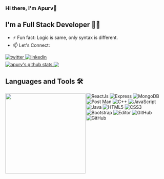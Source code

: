 ### Hi there, I'm Apurv👋
## I'm a Full Stack Developer 👨‍💻

- ⚡ Fun fact: Logic is same, only syntax is different.
- 📫 Let's Connect: 
<a href="https://twitter.com/_apurv_1" target="_blank">
<img src=https://img.shields.io/badge/twitter-%2300acee.svg?&style=for-the-badge&logo=twitter&logoColor=white alt=twitter style="margin-bottom: 5px;" />
</a>
<a href="https://linkedin.com/in/apurv-gupta" target="_blank">
<img src=https://img.shields.io/badge/linkedin-%231E77B5.svg?&style=for-the-badge&logo=linkedin&logoColor=white alt=linkedin style="margin-bottom: 5px;" />
</a>
<br />

<a href="https://github.com/hackcoderr/github-readme-stats">
  <img align="center" src="https://github-readme-stats.anuraghazra1.vercel.app/api?username=apurv-1&show_icons=true&include_all_commits=true&theme=radical" alt="apurv's github stats" />
</a>
<a href="https://github.com/apurv-1/github-readme-stats">
 <img align="center" src="https://github-readme-stats.anuraghazra1.vercel.app/api/top-langs/?username=apurv-1&layout=compact&theme=radical" />
</a>

## Languages and Tools 🛠 
<img align='left' src='https://media.giphy.com/media/SWoSkN6DxTszqIKEqv/giphy.gif' width='250"'>

![ReactJs](https://img.shields.io/badge/-ReactJs-black?style=flat-square&logo=react)
![Express](https://img.shields.io/badge/-ExpressJs-black?style=flat-square&logo=express)
![MongoDB](https://img.shields.io/badge/-MongoDB-black?style=flat-square&logo=mongodb)
![Post Man](https://img.shields.io/badge/-Postman-black?style=flat-square&logo=postman)
![C++](https://img.shields.io/badge/-C++-00599C?style=flat-square&logo=c)
![JavaScript](https://img.shields.io/badge/-JavaScript-black?style=flat-square&logo=javascript)
![Java](https://img.shields.io/badge/-java-E34A86?style=flat-square&logo=java)
![HTML5](https://img.shields.io/badge/-HTML5-E34F26?style=flat-square&logo=html5&logoColor=white)
![CSS3](https://img.shields.io/badge/-CSS3-1572B6?style=flat-square&logo=css3)
![Bootstrap](https://img.shields.io/badge/-Bootstrap-563D7C?style=flat-square&logo=bootstrap)
![Editor](https://img.shields.io/badge/Editor-VSCode-blue?style=flat-square&logo=visual-studio-code&logoColor=white)
![GitHub](https://img.shields.io/badge/-Git-black?style=flat-square&logo=git)
![GitHub](https://img.shields.io/badge/-GitHub-181717?style=flat-square&logo=github)


<!--
Here are some ideas to get you started:
![OS](https://img.shields.io/badge/OS-Linux-informational?style=flat-square&logo=linux&logoColor=white)
- 🔭 I’m currently working on ...
- 🌱 I’m currently learning ...
- 👯 I’m looking to collaborate on ...
- 🤔 I’m looking for help with ...
- 💬 Ask me about ...
- 📫 How to reach me: ...
- 😄 Pronouns: ...
- ⚡ Fun fact: ...
-->
